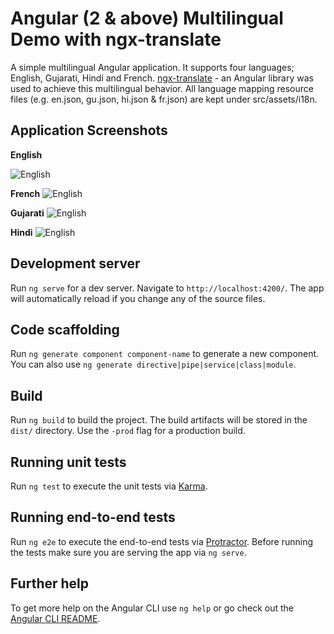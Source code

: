 # Angular (2 & above) Multilingual Demo with ngx-translate

A simple multilingual Angular application. It supports four languages; English, Gujarati, Hindi and French. [ngx-translate](https://github.com/ngx-translate) - an Angular library was used to achieve this multilingual behavior. All language mapping resource files (e.g. en.json, gu.json, hi.json & fr.json) are kept under src/assets/i18n.

## Application Screenshots

**English**

![English](../master/docs/en_screenshot.png)

**French**
![English](../master/docs/fr_screenshot.png)

**Gujarati**
![English](../master/docs/gu_screenshot.png)

**Hindi**
![English](../master/docs/hi_screenshot.png)

## Development server

Run `ng serve` for a dev server. Navigate to `http://localhost:4200/`. The app will automatically reload if you change any of the source files.

## Code scaffolding

Run `ng generate component component-name` to generate a new component. You can also use `ng generate directive|pipe|service|class|module`.

## Build

Run `ng build` to build the project. The build artifacts will be stored in the `dist/` directory. Use the `-prod` flag for a production build.

## Running unit tests

Run `ng test` to execute the unit tests via [Karma](https://karma-runner.github.io).

## Running end-to-end tests

Run `ng e2e` to execute the end-to-end tests via [Protractor](http://www.protractortest.org/).
Before running the tests make sure you are serving the app via `ng serve`.

## Further help

To get more help on the Angular CLI use `ng help` or go check out the [Angular CLI README](https://github.com/angular/angular-cli/blob/master/README.md).
